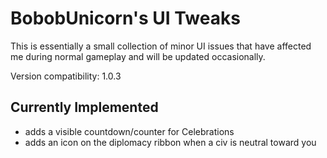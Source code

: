 # BobobUnicorn's UI Tweaks

This is essentially a small collection of minor UI issues that have affected me during normal gameplay and will be updated occasionally.

Version compatibility: 1.0.3

## Currently Implemented

- adds a visible countdown/counter for Celebrations
- adds an icon on the diplomacy ribbon when a civ is neutral toward you
